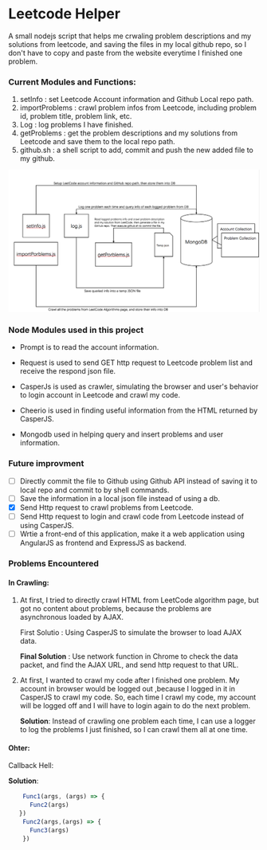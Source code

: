# Leetcode Helper

A small nodejs script that helps me crwaling problem descriptions and my solutions from leetcode, and saving the files in my local github repo, so I don't have to copy and paste from the website everytime I finished one problem.



### Current Modules and Functions:

1. setInfo : set Leetcode Account information and Github Local repo path.
2. importProblems : crawl problem infos from Leetcode, including problem id, problem title, problem link, etc.
3. Log : log problems I have finished.
4. getProblems : get the problem descriptions and my solutions from Leetcode and save them to the local repo path.
5. github.sh : a shell script to add, commit and push the new added file to my github.

![Diagram of Module](project_module_diagram/diagram.png)

### Node Modules used in this project 

- Prompt is to read the account information.


- Request is used to send GET http request to Leetcode problem list and  receive the respond json file.
- CasperJs is used as crawler, simulating the browser and user's behavior to login account in Leetcode and crawl my code.
- Cheerio is used in finding useful information from the HTML returned by CasperJS.
-  Mongodb used in helping query and insert problems and user information.

### Future improvment

- [ ] Directly commit the file to Github using Github API instead of saving it to local repo and commit to by shell commands.
- [ ] Save the information in a local json file instead of using a db.
- [x] Send Http request to crawl problems from Leetcode.
- [ ] Send Http request to login and crawl code from Leetcode instead of using CasperJS.
- [ ] Wrtie a front-end of this application, make it a web application using AngularJS as frontend and ExpressJS as backend.

### Problems Encountered

#### In Crawling:

1. At first, I tried to directly crawl HTML from LeetCode algorithm page, but got no content about problems, because the problems are asynchronous loaded by AJAX.

   First Solutio : Using CasperJS to simulate the browser to load AJAX data.

   **Final Solution** : Use network function in Chrome to check the data packet, and find the AJAX URL, and send http request to that URL. 

2. At first, I wanted to crawl my code after I finished one problem. My account in browser would be logged out ,because I logged in it in CasperJS to crawl my code. So, each time I crawl my code, my account will be logged off and I will have to login again to do the next problem.

   **Solution**: Instead of crawling one problem each time, I can use a logger to log the problems I just finished, so I can crawl them all at one time.

#### Ohter:

Callback Hell:

**Solution**:

```javascript
    Func1(args, (args) => {
      Func2(args)
   })
    Func2(args,(args) => {
      Func3(args)
    })
```

 

